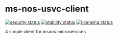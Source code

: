 ms-nos-usvc-client
==================


[![security status](https://qa.meterian.io/badge/pb/823c0a7a-fe53-4710-8585-dcc5b8f3c96e/security)](https://qa.meterian.io/projects/?pid=823c0a7a-fe53-4710-8585-dcc5b8f3c96e) [![stability status](https://qa.meterian.io/badge/pb/823c0a7a-fe53-4710-8585-dcc5b8f3c96e/stability)](https://qa.meterian.io/projects/?pid=823c0a7a-fe53-4710-8585-dcc5b8f3c96e) [![licensing status](https://qa.meterian.io/badge/pb/823c0a7a-fe53-4710-8585-dcc5b8f3c96e/licensing)](https://qa.meterian.io/projects/?pid=823c0a7a-fe53-4710-8585-dcc5b8f3c96e)

A simple client for msnos microservices
